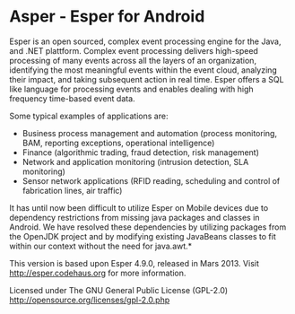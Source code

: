 Asper - Esper for Android
=====
Esper is an open sourced, complex event processing engine for the Java, and .NET plattform.
Complex event processing delivers high-speed processing of many events across all the layers of an organization, identifying the most meaningful 
events within the event cloud, analyzing their impact, and taking subsequent action in real time.
Esper offers a SQL like language for processing events and enables dealing with high frequency time-based event data.

Some typical examples of applications are:
- Business process management and automation (process monitoring, BAM, reporting exceptions, operational intelligence)
- Finance (algorithmic trading, fraud detection, risk management)
- Network and application monitoring (intrusion detection, SLA monitoring)
- Sensor network applications (RFID reading, scheduling and control of fabrication lines, air traffic)

It has until now been difficult to utilize Esper on Mobile devices due to 
dependency restrictions from missing java packages and classes in Android.
We have resolved these dependencies by utilizing packages from the OpenJDK project and by modifying
existing JavaBeans classes to fit within our context without the need for java.awt.*

This version is based upon Esper 4.9.0, released in Mars 2013. 
Visit http://esper.codehaus.org for more information.

Licensed under The GNU General Public License (GPL-2.0)
http://opensource.org/licenses/gpl-2.0.php

